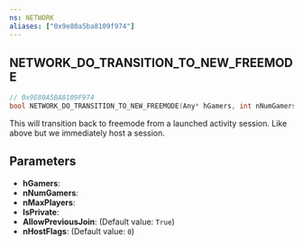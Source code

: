```yaml
---
ns: NETWORK
aliases: ["0x9e80a5ba8109f974"]
---
```

## NETWORK_DO_TRANSITION_TO_NEW_FREEMODE

```c
// 0x9E80A5BA8109F974
bool NETWORK_DO_TRANSITION_TO_NEW_FREEMODE(Any* hGamers, int nNumGamers, int nMaxPlayers, bool IsPrivate, bool AllowPreviousJoin, int nHostFlags);
```

This will transition back to freemode from a launched activity session. Like above but we immediately host a session.


## Parameters
* **hGamers**: 
* **nNumGamers**: 
* **nMaxPlayers**: 
* **IsPrivate**: 
* **AllowPreviousJoin**: (Default value: `True`)
* **nHostFlags**: (Default value: `0`)
